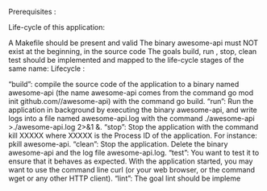 Prerequisites :

Life-cycle of this application:

A Makefile should be present and valid The binary awesome-api must NOT exist at the beginning, in the source code The goals build, run , stop, clean test should be implemented and mapped to the life-cycle stages of the same name:
Lifecycle :

“build”: compile the source code of the application to a binary named awesome-api (the name awesome-api comes from the command go mod init github.com//awesome-api) with the command go build. “run”: Run the application in background by executing the binary awesome-api, and write logs into a file named awesome-api.log with the command ./awesome-api >./awesome-api.log 2>&1 &. “stop”: Stop the application with the command kill XXXXX where XXXXX is the Process ID of the application. For instance: pkill awesome-api. “clean”: Stop the application. Delete the binary awesome-api and the log file awesome-api.log. “test”: You want to test it to ensure that it behaves as expected. With the application started, you may want to use the command line curl (or your web browser, or the command wget or any other HTTP client). “lint”: The goal lint should be impleme
